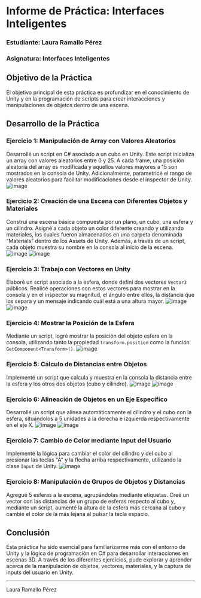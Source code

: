 # Informe de Práctica: Interfaces Inteligentes
### Estudiante: Laura Ramallo Pérez
### Asignatura: Interfaces Inteligentes

## Objetivo de la Práctica
El objetivo principal de esta práctica es profundizar en el conocimiento de Unity y en la programación de scripts para crear interacciones y manipulaciones de objetos dentro de una escena.

## Desarrollo de la Práctica

### Ejercicio 1: Manipulación de Array con Valores Aleatorios
Desarrollé un script en C# asociado a un cubo en Unity. Este script inicializa un array con valores aleatorios entre 0 y 25. A cada frame, una posición aleatoria del array es modificada y aquellos valores mayores a 15 son mostrados en la consola de Unity. Adicionalmente, parametricé el rango de valores aleatorios para facilitar modificaciones desde el inspector de Unity.
![image](https://github.com/alu0101246949/practica2-II/assets/114754476/6d9ebeba-0de9-4d1d-9c82-e184527e82fe)

### Ejercicio 2: Creación de una Escena con Diferentes Objetos y Materiales
Construí una escena básica compuesta por un plano, un cubo, una esfera y un cilindro. Asigné a cada objeto un color diferente creando y utilizando materiales, los cuales fueron almacenados en una carpeta denominada “Materials” dentro de los Assets de Unity. Además, a través de un script, cada objeto muestra su nombre en la consola al inicio de la escena.
![image](https://github.com/alu0101246949/practica2-II/assets/114754476/3889010d-ed27-412c-999f-764044c53209)
![image](https://github.com/alu0101246949/practica2-II/assets/114754476/5d68504d-e949-47cd-a7f7-d46715d9b5bd)

### Ejercicio 3: Trabajo con Vectores en Unity
Elaboré un script asociado a la esfera, donde definí dos vectores `Vector3` públicos. Realicé operaciones con estos vectores para mostrar en la consola y en el inspector su magnitud, el ángulo entre ellos, la distancia que los separa y un mensaje indicando cuál está a una altura mayor.
![image](https://github.com/alu0101246949/practica2-II/assets/114754476/b6736583-1679-422a-962d-9f5193fadca6)
![image](https://github.com/alu0101246949/practica2-II/assets/114754476/1b6a4f01-59a6-4eb2-933a-8253ee4723c6)

### Ejercicio 4: Mostrar la Posición de la Esfera
Mediante un script, logré mostrar la posición del objeto esfera en la consola, utilizando tanto la propiedad `transform.position` como la función `GetComponent<Transform>()`.
![image](https://github.com/alu0101246949/practica2-II/assets/114754476/c3553ab9-86fc-412d-bfbf-dca00e081bf8)

### Ejercicio 5: Cálculo de Distancias entre Objetos
Implementé un script que calcula y muestra en la consola la distancia entre la esfera y los otros dos objetos (cubo y cilindro).
![image](https://github.com/alu0101246949/practica2-II/assets/114754476/d6f78e91-716a-4237-b56f-af20bde8ca64)
![image](https://github.com/alu0101246949/practica2-II/assets/114754476/9ae9bd8d-83ca-457b-ac0b-2408df73972f)

### Ejercicio 6: Alineación de Objetos en un Eje Específico
Desarrollé un script que alinea automáticamente el cilindro y el cubo con la esfera, situándolos a 5 unidades a la derecha e izquierda respectivamente en el eje X.
![image](https://github.com/alu0101246949/practica2-II/assets/114754476/c24429f6-0e38-4649-b37d-1c6a0c54bcd2)
![image](https://github.com/alu0101246949/practica2-II/assets/114754476/1da2747f-2d3f-497b-98eb-fc4c1c773d04)

### Ejercicio 7: Cambio de Color mediante Input del Usuario
Implementé la lógica para cambiar el color del cilindro y del cubo al presionar las teclas "A" y la flecha arriba respectivamente, utilizando la clase `Input` de Unity.
![image](https://github.com/alu0101246949/practica2-II/assets/114754476/b4fdd6ab-fe5a-46b6-aa86-25e6e1531cb2)

### Ejercicio 8: Manipulación de Grupos de Objetos y Distancias
Agregué 5 esferas a la escena, agrupándolas mediante etiquetas. Creé un vector con las distancias de un grupo de esferas respecto al cubo y, mediante un script, aumenté la altura de la esfera más cercana al cubo y cambié el color de la más lejana al pulsar la tecla espacio.

## Conclusión
Esta práctica ha sido esencial para familiarizarme más con el entorno de Unity y la lógica de programación en C# para desarrollar interacciones en escenas 3D. A través de los diferentes ejercicios, pude explorar y aprender acerca de la manipulación de objetos, vectores, materiales, y la captura de inputs del usuario en Unity.

---

Laura Ramallo Pérez
